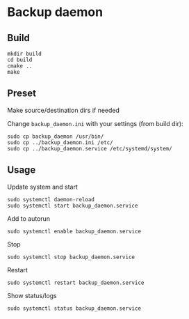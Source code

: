 # Backup daemon

## Build

```
mkdir build
cd build
cmake ..
make
```

## Preset

Make source/destination dirs if needed

Change `backup_daemon.ini` with your settings (from build dir):

```
sudo cp backup_daemon /usr/bin/
sudo cp ../backup_daemon.ini /etc/
sudo cp ../backup_daemon.service /etc/systemd/system/
```

## Usage

Update system and start

```
sudo systemctl daemon-reload
sudo systemctl start backup_daemon.service
```

Add to autorun

```
sudo systemctl enable backup_daemon.service
```

Stop

```
sudo systemctl stop backup_daemon.service
```

Restart

```
sudo systemctl restart backup_daemon.service
```

Show status/logs

```
sudo systemctl status backup_daemon.service
```
